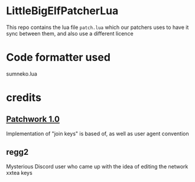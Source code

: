 # LittleBigElfPatcherLua
This repo contains the lua file `patch.lua` which our patchers uses to have it sync between them, and also use a different licence
# Code formatter used
sumneko.lua
# credits
## [Patchwork 1.0](https://github.com/HugeSpaceship/Patchwork)
Implementation of "join keys" is based of, as well as user agent convention
## regg2
Mysterious Discord user who came up with the idea of editing the network xxtea keys
